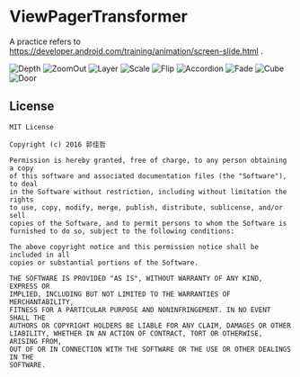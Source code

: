 # ViewPagerTransformer

A practice refers to https://developer.android.com/training/animation/screen-slide.html .

![Depth](img/Depth.gif)
![ZoomOut](img/ZoomOut.gif)
![Layer](img/Layer.gif)
![Scale](img/Scale.gif)
![Flip](img/Flip.gif)
![Accordion](img/Accordion.gif)
![Fade](img/Fade.gif)
![Cube](img/Cube.gif)
![Door](img/Door.gif)

## License

    MIT License

    Copyright (c) 2016 郭佳哲

    Permission is hereby granted, free of charge, to any person obtaining a copy
    of this software and associated documentation files (the "Software"), to deal
    in the Software without restriction, including without limitation the rights
    to use, copy, modify, merge, publish, distribute, sublicense, and/or sell
    copies of the Software, and to permit persons to whom the Software is
    furnished to do so, subject to the following conditions:
    
    The above copyright notice and this permission notice shall be included in all
    copies or substantial portions of the Software.
    
    THE SOFTWARE IS PROVIDED "AS IS", WITHOUT WARRANTY OF ANY KIND, EXPRESS OR
    IMPLIED, INCLUDING BUT NOT LIMITED TO THE WARRANTIES OF MERCHANTABILITY,
    FITNESS FOR A PARTICULAR PURPOSE AND NONINFRINGEMENT. IN NO EVENT SHALL THE
    AUTHORS OR COPYRIGHT HOLDERS BE LIABLE FOR ANY CLAIM, DAMAGES OR OTHER
    LIABILITY, WHETHER IN AN ACTION OF CONTRACT, TORT OR OTHERWISE, ARISING FROM,
    OUT OF OR IN CONNECTION WITH THE SOFTWARE OR THE USE OR OTHER DEALINGS IN THE
    SOFTWARE.
